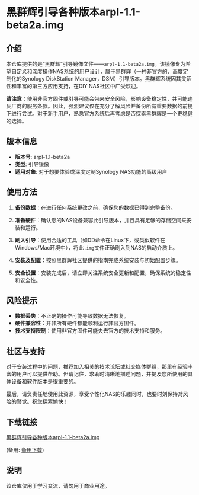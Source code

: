# 黑群辉引导各种版本arpl-1.1-beta2a.img

## 介绍

本仓库提供的是“黑群辉”引导镜像文件——`arpl-1.1-beta2a.img`。该镜像专为希望自定义和深度操作NAS系统的用户设计，属于黑群辉（一种非官方的、高度定制化的Synology DiskStation Manager，DSM）引导版本。黑群辉系统因其灵活性和丰富的第三方应用支持，在DIY NAS社区中广受欢迎。

**请注意**：使用非官方固件或引导可能会带来安全风险，影响设备稳定性，并可能违反厂商的服务条款。因此，强烈建议仅在充分了解风险并备份所有重要数据的前提下进行尝试。对于新手用户，熟悉官方系统后再考虑是否探索黑群辉是一个更稳健的选择。

## 版本信息

- **版本号**: arpl-1.1-beta2a
- **类型**: 引导镜像
- **适用对象**: 对于想要体验或深度定制Synology NAS功能的高级用户

## 使用方法

1. **备份数据**：在进行任何系统更改之前，确保您的数据已得到完整备份。
   
2. **准备硬件**：确认您的NAS设备兼容此引导版本，并且具有足够的存储空间来安装和运行。

3. **刷入引导**：使用合适的工具（如DD命令在Linux下，或类似软件在Windows/Mac环境中），将此`.img`文件正确刷入到NAS的启动介质上。

4. **安装及配置**：按照黑群辉社区提供的指南完成系统安装与初始配置步骤。

5. **安全设置**：安装完成后，请立即关注系统安全更新和配置，确保系统的稳定性和安全性。

## 风险提示

- **数据丢失**：不正确的操作可能导致数据无法恢复。
- **硬件兼容性**：并非所有硬件都能顺利运行非官方固件。
- **技术支持限制**：使用非官方固件可能失去官方的技术支持和服务。

## 社区与支持

对于安装过程中的问题，推荐加入相关的技术论坛或社交媒体群组，那里有经验丰富的用户可以提供帮助。但请记住，求助时清晰地描述问题，并提及您所使用的具体设备和软件版本是很重要的。

最后，请负责任地使用此资源，享受个性化NAS的乐趣同时，也要时刻保持对风险的警觉。祝您探索愉快！

## 下载链接
[黑群辉引导各种版本arpl-1.1-beta2a.img](https://pan.quark.cn/s/c1a6a44cfb4d) 

(备用: [备用下载](https://pan.baidu.com/s/1tfDVC-HxAkwOo1yT3bMaDg?pwd=1234))

## 说明

该仓库仅用于学习交流，请勿用于商业用途。
